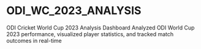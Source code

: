 # ODI_WC_2023_ANALYSIS
 ODI Cricket World Cup 2023 Analysis Dashboard  Analyzed ODI World Cup 2023 performance, visualized player statistics, and tracked match outcomes in real-time
